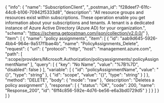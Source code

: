 {
  "info": {
    "name": "SubscriptionClient",
    "_postman_id": "f28deef7-61fc-44c8-b106-70942f5333d8",
    "description": "All resource groups and resources exist within subscriptions. These operation enable you get information about your subscriptions and tenants. A tenant is a dedicated instance of Azure Active Directory (Azure AD) for your organization.",
    "schema": "https://schema.getpostman.com/json/collection/v2.0.0/"
  },
  "item": [
    {
      "name": "policy assignments",
      "item": [
        {
          "id": "aab9d645-5926-4bb4-964e-9a517f1bae4b",
          "name": "PolicyAssignments_Delete",
          "request": {
            "url": {
              "protocol": "http",
              "host": "management.azure.com",
              "path": [
                ":scope/providers/Microsoft.Authorization/policyassignments/:policyAssignmentName"
              ],
              "query": [
                {
                  "key": "No Name",
                  "value": "%7B%7D",
                  "disabled": false
                }
              ],
              "variable": [
                {
                  "id": "policyAssignmentName",
                  "value": "{}",
                  "type": "string"
                },
                {
                  "id": "scope",
                  "value": "{}",
                  "type": "string"
                }
              ]
            },
            "method": "DELETE",
            "body": {
              "mode": "raw"
            },
            "description": "Deletes a policy assignment"
          },
          "response": [
            {
              "status": "OK",
              "code": 200,
              "name": "Response_200",
              "id": "6ff4c856-592e-4d76-be56-e6a3bd0729d5"
            }
          ]
        }
      ]
    }
  ]
}